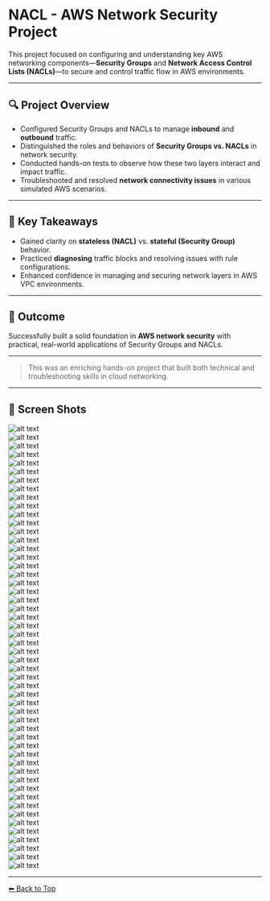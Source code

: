 # NACL - AWS Network Security Project

This project focused on configuring and understanding key AWS networking components—**Security Groups** and **Network Access Control Lists (NACLs)**—to secure and control traffic flow in AWS environments.

---

## 🔍 Project Overview

- Configured Security Groups and NACLs to manage **inbound** and **outbound** traffic.
- Distinguished the roles and behaviors of **Security Groups vs. NACLs** in network security.
- Conducted hands-on tests to observe how these two layers interact and impact traffic.
- Troubleshooted and resolved **network connectivity issues** in various simulated AWS scenarios.

---

## 🧠 Key Takeaways

- Gained clarity on **stateless (NACL)** vs. **stateful (Security Group)** behavior.
- Practiced **diagnosing** traffic blocks and resolving issues with rule configurations.
- Enhanced confidence in managing and securing network layers in AWS VPC environments.

---

## 🚀 Outcome

Successfully built a solid foundation in **AWS network security** with practical, real-world applications of Security Groups and NACLs.

---

> This was an enriching hands-on project that built both technical and troubleshooting skills in cloud networking.

---

## 📸 Screen Shots

![alt text](./imgs/nacl.png)  
![alt text](./imgs/nacl1.png)  
![alt text](./imgs/nacl2.png)  
![alt text](./imgs/nacl3.png)  
![alt text](./imgs/nacl4.png)  
![alt text](./imgs/nacl5.png)  
![alt text](./imgs/nacl6.png)  
![alt text](./imgs/nacl7.png)  
![alt text](./imgs/nacl8.png)  
![alt text](./imgs/nacl9.png)  
![alt text](./imgs/nacl10.png)  
![alt text](./imgs/nacl11.png)  
![alt text](./imgs/nacl12.png)  
![alt text](./imgs/nacl13.png)  
![alt text](./imgs/nacl14.png)  
![alt text](./imgs/nacl15.png)  
![alt text](./imgs/nacl16.png)  
![alt text](./imgs/nacl17.png)  
![alt text](./imgs/nacl18.png)  
![alt text](./imgs/nacl19.png)  
![alt text](./imgs/nacl20.png)  
![alt text](./imgs/nacl21.png)  
![alt text](./imgs/nacl22.png)  
![alt text](./imgs/nacl23.png)  
![alt text](./imgs/nacl24.png)  
![alt text](./imgs/nacl25.png)  
![alt text](./imgs/nacl26.png)  
![alt text](./imgs/nacl27.png)  
![alt text](./imgs/nacl28.png)  
![alt text](./imgs/nacl29.png)  
![alt text](./imgs/nacl30.png)  
![alt text](./imgs/nacl31.png)  
![alt text](./imgs/nacl32.png)  
![alt text](./imgs/nacl33.png)  
![alt text](./imgs/nacl34.png)  
![alt text](./imgs/nacl35.png)  
![alt text](./imgs/nacl36.png)  
![alt text](./imgs/nacl37.png)  
![alt text](./imgs/nacl38.png)  
![alt text](./imgs/nacl39.png)  
![alt text](./imgs/nacl40.png)  
![alt text](./imgs/nacl41.png)  
![alt text](./imgs/nacl42.png)  
![alt text](./imgs/nacl43.png)  
![alt text](./imgs/nacl44.png)  
![alt text](./imgs/nacl45.png)  
![alt text](./imgs/nacl46.png)  
![alt text](./imgs/nacl47.png)  
![alt text](./imgs/nacl48.png)  
![alt text](./imgs/nacl49.png)  
![alt text](./imgs/nacl50.png)  
![alt text](./imgs/nacl51.png)

---

[⬅ Back to Top](./README.md)

